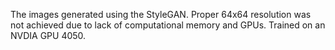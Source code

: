 The images generated using the StyleGAN. Proper 64x64 resolution was not achieved due to lack of computational memory and GPUs. Trained on an NVDIA GPU 4050. 

